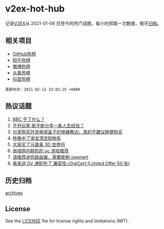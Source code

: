 # v2ex-hot-hub

 记录[V2EX](https://www.v2ex.com/)从 2021-01-06 日至今的热门话题。每小时抓取一次数据，按天[归档](archives)。
 
 ## 相关项目

- [GitHub热榜](https://github.com/lonnyzhang423/github-hot-hub)
- [知乎热榜](https://github.com/lonnyzhang423/zhihu-hot-hub)
- [微博热榜](https://github.com/lonnyzhang423/weibo-hot-hub)
- [头条热榜](https://github.com/lonnyzhang423/toutiao-hot-hub)
- [抖音热榜](https://github.com/lonnyzhang423/douyin-hot-hub)


 `更新时间：2021-02-12 23:03:25 +0800`

## 热议话题

1. [BBC 干了什么？](https://www.v2ex.com/t/753084)
1. [不开玩笑 能不能分享一条人生经验？](https://www.v2ex.com/t/753038)
1. [分享购买外贸电视盒子的惨痛教训，真的不建议随便购买](https://www.v2ex.com/t/752999)
1. [昨晚中了淘宝清空购物车](https://www.v2ex.com/t/753055)
1. [大家买了马里奥 3D 世界吗](https://www.v2ex.com/t/753010)
1. [局域网内联机的 pc 游戏推荐](https://www.v2ex.com/t/753046)
1. [请推荐迷你路由器，需要能刷 openwrt](https://www.v2ex.com/t/753015)
1. [我来送 DV 通配符了 兼容性=DigiCert (Limited Offer 50 张)](https://www.v2ex.com/t/753028)

## 历史归档

[archives](archives)

## License

See the [LICENSE](LICENSE) file for license rights and limitations (MIT).
